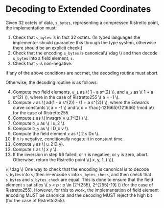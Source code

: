 # Decoding to Extended Coordinates

Given 32 octets of data, `s_bytes`, representing a compressed
Ristretto point, the implementation must:

1. Check that `s_bytes` is in fact 32 octets.  (In typed languages the
   implementor should guarantee this through the type system, otherwise
   there should be an explicit check.)
2. Check that the encoding `s_bytes` is canonical\\( \dag \\) and
   then decode `s_bytes` into a field element, `s`.
3. Check that `s` is non-negative.

If any of the above conditions are not met, the decoding routine must abort.

Otherwise, the decoding routine is as follows:

4. Compute two field elements, `u_1` as \\( 1 - a s^{2} \\),
   and `u_2` as \\( 1 + a s^{2} \\),
   where in the case of Ristretto255 \\( a = -1 \\).
5. Compute `v` as \\( ad(1 - a s^{2}) - (1 + a s^{2}) \\), where
   the Edwards curve constants \\( a = -1 \\) and
   \\( d = \frac{-121665}{121666} \mod p\\) for the
   case of Ristretto255.
6. Compute `I` as \\( invsqrt( v u_1^{2} ) \\).
7. Compute `D_x` as \\( I u_2 \\).
8. Compute `D_y` as \\( I D_x v \\).
9. Compute the field element `x` as \\( 2 s Dx \\).
10. If `x` is negative, conditionally negate it in constant time.
11. Compute `y` as \\( u_2 D_y).
12. Compute `t` as \\( x y \\).
13. If the inversion in step #6 failed, or `t` is negative, or `y` is
    zero, abort.  Otherwise, return the Ristretto point
    \\(( x, y, 1, t \\)).

\\( \dag \\) One way to check that the encoding is canonical is to
decode `s_bytes` into `s`, then re-encode `s` into `s_bytes_check`,
and then check that `s_bytes` and `s_bytes_check` are equal.  This is
done to ensure that the field element `s` satisfies
\\( s < p : p \in (2^{255}, 2^{255}-19] \\) (for the case of Ristretto255).
However, for this to work, the implementation of field element
encoding MUST be canonical and the decoding MUST reject the high bit
(for the case of Ristretto255).
